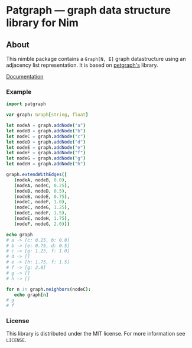 
# Patgraph — graph data structure library for Nim

## About
This nimble package contains a ``Graph[N, E]`` graph datastructure using an adjacency list representation.
It is based on [petgraph's](https://github.com/petgraph/petgraph/blob/master/src/graph_impl/mod.rs) library.

[Documentation](https://b3liever.github.io/patgraph/patgraph.html)

### Example

```nim
import patgraph

var graph: Graph[string, float]

let nodeA = graph.addNode("a")
let nodeB = graph.addNode("b")
let nodeC = graph.addNode("c")
let nodeD = graph.addNode("d")
let nodeE = graph.addNode("e")
let nodeF = graph.addNode("f")
let nodeG = graph.addNode("g")
let nodeH = graph.addNode("h")

graph.extendWithEdges([
   (nodeA, nodeB, 0.0),
   (nodeA, nodeC, 0.25),
   (nodeB, nodeD, 0.5),
   (nodeB, nodeE, 0.75),
   (nodeC, nodeF, 1.0),
   (nodeC, nodeG, 1.25),
   (nodeE, nodeF, 1.5),
   (nodeE, nodeH, 1.75),
   (nodeF, nodeG, 2.0)])

echo graph
# a -> [c: 0.25, b: 0.0]
# b -> [e: 0.75, d: 0.5]
# c -> [g: 1.25, f: 1.0]
# d -> []
# e -> [h: 1.75, f: 1.5]
# f -> [g: 2.0]
# g -> []
# h -> []

for n in graph.neighbors(nodeC):
   echo graph[n]
# g
# f
```

### License

This library is distributed under the MIT license. For more information see `LICENSE`.

